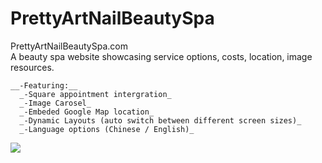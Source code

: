 # PrettyArtNailBeautySpa
PrettyArtNailBeautySpa.com<br/>
A beauty spa website showcasing service options, costs, location, image resources.<br/>
```
__-Featuring:__
  _-Square appointment intergration_
  _-Image Carosel_
  _-Embeded Google Map location_
  _-Dynamic Layouts (auto switch between different screen sizes)_
  _-Language options (Chinese / English)_
```

![](https://github.com/Old-Lai/pretty-site/blob/main/WebShowcase-small.gif)
